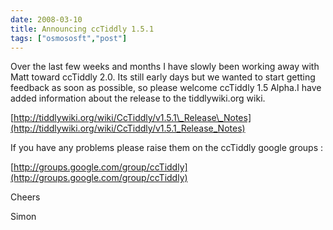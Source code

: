 ```yaml
---
date: 2008-03-10
title: Announcing ccTiddly 1.5.1
tags: ["osmososft","post"]
---
```

  

Over the last few weeks and months I have slowly been working away with Matt toward ccTiddly 2.0. Its still early days but we wanted to start getting feedback as soon as possible, so please welcome ccTiddly 1.5 Alpha.I have added information about the release to the tiddlywiki.org wiki.

  

  

[http://tiddlywiki.org/wiki/CcTiddly/v1.5.1\_Release\_Notes](http://tiddlywiki.org/wiki/CcTiddly/v1.5.1_Release_Notes)

  

If you have any problems please raise them on the ccTiddly google groups :  
  
[http://groups.google.com/group/ccTiddly](http://groups.google.com/group/ccTiddly)  
  
Cheers  
  
Simon

        